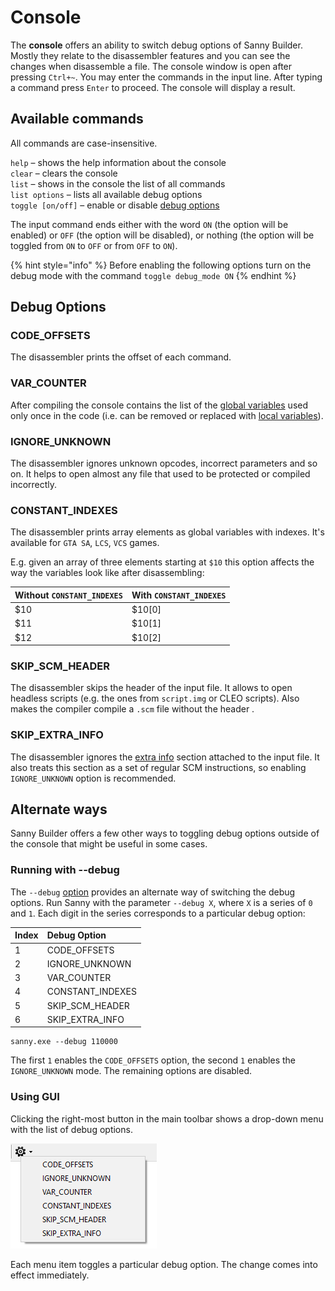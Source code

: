 # Console

The **console** offers an ability to switch debug options of Sanny Builder. Mostly they relate to the disassembler features and you can see the changes when disassemble a file. The console window is open after pressing `Ctrl+~`. You may enter the commands in the input line. After typing a command press  `Enter` to proceed. The console will display a result.

## Available commands 

All commands are case-insensitive.

`help` – shows the help information about the console  
`clear` – clears the console  
`list` – shows in the console the list of all commands  
`list options` – lists all available debug options  
`toggle [on/off]` – enable or disable [debug options](console.md#debug-options)

The input command ends either with the word `ON` \(the option will be enabled\) or `OFF` \(the option will be disabled\), or nothing \(the option will be toggled from `ON` to `OFF` or from `OFF` to `ON`\).

{% hint style="info" %}
Before enabling the following options turn on the debug mode with the command `toggle debug_mode ON`
{% endhint %}

## Debug Options

### CODE\_OFFSETS

The disassembler prints the offset of each command.

### VAR\_COUNTER

After compiling the console contains the list of the [global variables](coding/variables.md#global-variables) used only once in the code \(i.e. can be removed or replaced with [local variables](coding/variables.md#local-variables)\).

### IGNORE\_UNKNOWN

The disassembler ignores unknown opcodes, incorrect parameters and so on. It helps to open almost any file that used to be protected or compiled incorrectly.

### CONSTANT\_INDEXES

The disassembler prints array elements as global variables with indexes. It's available for `GTA SA`, `LCS`, `VCS` games. 

E.g. given an array of three elements starting at `$10` this option affects the way the variables look like after disassembling:

| Without `CONSTANT_INDEXES` | With `CONSTANT_INDEXES` |
| :--- | :--- |
| $10 | $10\[0\] |
| $11 | $10\[1\] |
| $12 | $10\[2\] |

### SKIP\_SCM\_HEADER

The disassembler skips the header of the input file. It allows to open headless scripts \(e.g. the ones from `script.img` or CLEO scripts\). Also makes the compiler compile a `.scm` file without the header .

### SKIP\_EXTRA\_INFO

The disassembler ignores the [extra info](options/general.md#add-extra-info-to-scm) section attached to the input file. It also treats this section as a set of regular SCM instructions, so enabling `IGNORE_UNKNOWN` option is recommended.

## Alternate ways

Sanny Builder offers a few other ways to toggling debug options outside of the console that might be useful in some cases.

### Running with --debug

The `--debug` [option](cli.md#debug) provides an alternate way of switching the debug options. Run Sanny with the parameter `--debug X`, where `X` is a series of `0` and `1`.  Each digit in the series corresponds to a particular debug option:

| Index | Debug Option |
| :--- | :--- |
| 1 | CODE\_OFFSETS |
| 2 | IGNORE\_UNKNOWN |
| 3 | VAR\_COUNTER |
| 4 | CONSTANT\_INDEXES |
| 5 | SKIP\_SCM\_HEADER |
| 6 | SKIP\_EXTRA\_INFO |

```text
sanny.exe --debug 110000
```

The first `1` enables the `CODE_OFFSETS` option, the second `1` enables the `IGNORE_UNKNOWN` mode. The remaining options are disabled.

### Using GUI

Clicking the right-most button in the main toolbar shows a drop-down menu with the list of debug options.

![](.gitbook/assets/sb-debug-options-dropdown.png)

Each menu item toggles a particular debug option. The change comes into effect immediately.

